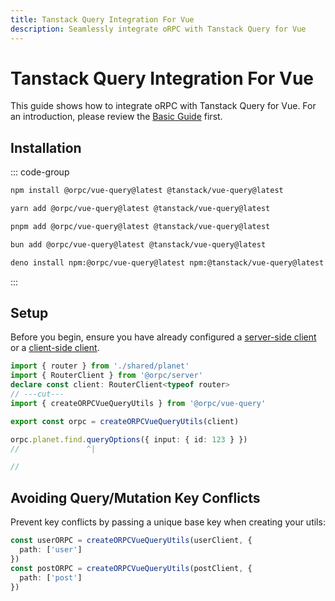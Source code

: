 ```yaml
---
title: Tanstack Query Integration For Vue
description: Seamlessly integrate oRPC with Tanstack Query for Vue
---
```


# Tanstack Query Integration For Vue

This guide shows how to integrate oRPC with Tanstack Query for Vue. For an introduction, please review the [Basic Guide](/docs/integrations/tanstack-query-old/basic) first.

## Installation

::: code-group

```sh [npm]
npm install @orpc/vue-query@latest @tanstack/vue-query@latest
```

```sh [yarn]
yarn add @orpc/vue-query@latest @tanstack/vue-query@latest
```

```sh [pnpm]
pnpm add @orpc/vue-query@latest @tanstack/vue-query@latest
```

```sh [bun]
bun add @orpc/vue-query@latest @tanstack/vue-query@latest
```

```sh [deno]
deno install npm:@orpc/vue-query@latest npm:@tanstack/vue-query@latest
```

:::

## Setup

Before you begin, ensure you have already configured a [server-side client](/docs/client/server-side) or a [client-side client](/docs/client/client-side).

```ts twoslash
import { router } from './shared/planet'
import { RouterClient } from '@orpc/server'
declare const client: RouterClient<typeof router>
// ---cut---
import { createORPCVueQueryUtils } from '@orpc/vue-query'

export const orpc = createORPCVueQueryUtils(client)

orpc.planet.find.queryOptions({ input: { id: 123 } })
//               ^|

//
```

## Avoiding Query/Mutation Key Conflicts

Prevent key conflicts by passing a unique base key when creating your utils:

```ts
const userORPC = createORPCVueQueryUtils(userClient, {
  path: ['user']
})
const postORPC = createORPCVueQueryUtils(postClient, {
  path: ['post']
})
```
